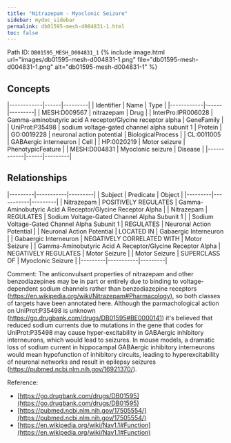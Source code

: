 ```yaml
---
title: "Nitrazepam - Myoclonic Seizure"
sidebar: mydoc_sidebar
permalink: db01595-mesh-d004831-1.html
toc: false 
---
```



Path ID: `DB01595_MESH_D004831_1`
{% include image.html url="images/db01595-mesh-d004831-1.png" file="db01595-mesh-d004831-1.png" alt="db01595-mesh-d004831-1" %}

## Concepts

|------------|------|---------|
| Identifier | Name | Type    |
|------------|------|---------|
| MESH:D009567 | nitrazepam | Drug |
| InterPro:IPR006028 | Gamma-aminobutyric acid A receptor/Glycine receptor alpha | GeneFamily |
| UniProt:P35498 | sodium voltage-gated channel alpha subunit 1 | Protein |
| GO:0019228 | neuronal action potential | BiologicalProcess |
| CL:0011005 | GABAergic interneuron | Cell |
| HP:0020219 | Motor seizure | PhenotypicFeature |
| MESH:D004831 | Myoclonic seizure | Disease |
|------------|------|---------|

## Relationships

|---------|-----------|---------|
| Subject | Predicate | Object  |
|---------|-----------|---------|
| Nitrazepam | POSITIVELY REGULATES | Gamma-Aminobutyric Acid A Receptor/Glycine Receptor Alpha |
| Nitrazepam | REGULATES | Sodium Voltage-Gated Channel Alpha Subunit 1 |
| Sodium Voltage-Gated Channel Alpha Subunit 1 | REGULATES | Neuronal Action Potential |
| Neuronal Action Potential | LOCATED IN | Gabaergic Interneuron |
| Gabaergic Interneuron | NEGATIVELY CORRELATED WITH | Motor Seizure |
| Gamma-Aminobutyric Acid A Receptor/Glycine Receptor Alpha | NEGATIVELY REGULATES | Motor Seizure |
| Motor Seizure | SUPERCLASS OF | Myoclonic Seizure |
|---------|-----------|---------|

Comment: The anticonvulsant properties of nitrazepam and other benzodiazepines may be in part or entirely due to binding to voltage-dependent sodium  channels rather than benzodiazepine receptors (https://en.wikipedia.org/wiki/Nitrazepam#Pharmacology), so both classes of targets have been annotated here. Although the parmachological action on UniProt:P35498 is unknown (https://go.drugbank.com/drugs/DB01595#BE0000141) it's believed that reduced sodium currents due to mutations in the gene that codes for UniProt:P35498 may cause hyper-excitability in GABAergic inhibitory interneurons, which would lead to seizures. In mouse models, a dramatic loss of sodium current in hippocampal GABAergic inhibitory interneurons would mean hypofunction of inhibitory circuits, leading to hyperexcitability of neuronal networks and result in epilepsy seizures (https://pubmed.ncbi.nlm.nih.gov/16921370/).

Reference: 
  - [https://go.drugbank.com/drugs/DB01595](https://go.drugbank.com/drugs/DB01595)
  - [https://pubmed.ncbi.nlm.nih.gov/17505554/](https://pubmed.ncbi.nlm.nih.gov/17505554/)
  - [https://en.wikipedia.org/wiki/Nav1.1#Function](https://en.wikipedia.org/wiki/Nav1.1#Function)
